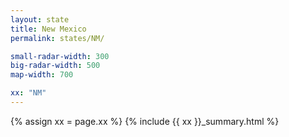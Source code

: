 ```yaml
---
layout: state
title: New Mexico
permalink: states/NM/

small-radar-width: 300
big-radar-width: 500
map-width: 700

xx: "NM"
---
```


{% assign xx = page.xx %}
{% include {{ xx }}_summary.html %}